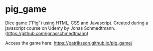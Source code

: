 # pig_game

Dice game ("Pig") using HTML, CSS and Javascript. Created during a javascript course on Udemy by Jonas Schmedtmann. (https://github.com/jonasschmedtmann)

Access the game here: https://patriksson.github.io/pig_game/
